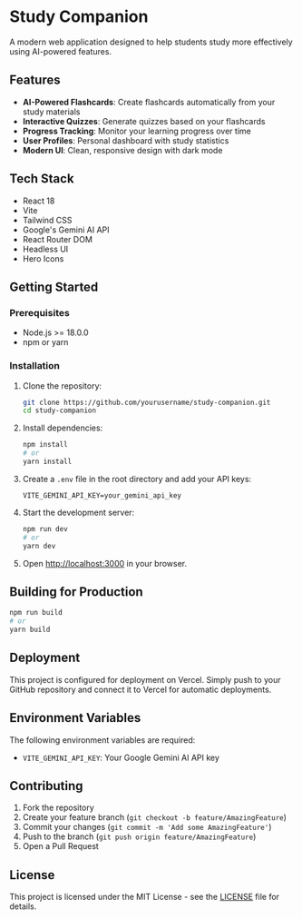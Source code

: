 # Study Companion

A modern web application designed to help students study more effectively using AI-powered features.

## Features

- **AI-Powered Flashcards**: Create flashcards automatically from your study materials
- **Interactive Quizzes**: Generate quizzes based on your flashcards
- **Progress Tracking**: Monitor your learning progress over time
- **User Profiles**: Personal dashboard with study statistics
- **Modern UI**: Clean, responsive design with dark mode

## Tech Stack

- React 18
- Vite
- Tailwind CSS
- Google's Gemini AI API
- React Router DOM
- Headless UI
- Hero Icons

## Getting Started

### Prerequisites

- Node.js >= 18.0.0
- npm or yarn

### Installation

1. Clone the repository:
   ```bash
   git clone https://github.com/yourusername/study-companion.git
   cd study-companion
   ```

2. Install dependencies:
   ```bash
   npm install
   # or
   yarn install
   ```

3. Create a `.env` file in the root directory and add your API keys:
   ```env
   VITE_GEMINI_API_KEY=your_gemini_api_key
   ```

4. Start the development server:
   ```bash
   npm run dev
   # or
   yarn dev
   ```

5. Open [http://localhost:3000](http://localhost:3000) in your browser.

## Building for Production

```bash
npm run build
# or
yarn build
```

## Deployment

This project is configured for deployment on Vercel. Simply push to your GitHub repository and connect it to Vercel for automatic deployments.

## Environment Variables

The following environment variables are required:

- `VITE_GEMINI_API_KEY`: Your Google Gemini AI API key

## Contributing

1. Fork the repository
2. Create your feature branch (`git checkout -b feature/AmazingFeature`)
3. Commit your changes (`git commit -m 'Add some AmazingFeature'`)
4. Push to the branch (`git push origin feature/AmazingFeature`)
5. Open a Pull Request

## License

This project is licensed under the MIT License - see the [LICENSE](LICENSE) file for details.
